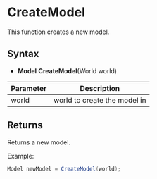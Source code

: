 # CreateModel

This function creates a new model.

## Syntax

- **Model** **CreateModel**(World world)

| Parameter | Description |
|---|---|
| world | world to create the model in |

## Returns

Returns a new model.

Example:

```csharp
Model newModel = CreateModel(world);
```